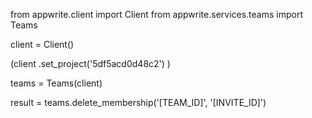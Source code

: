 from appwrite.client import Client
from appwrite.services.teams import Teams

client = Client()

(client
  .set_project('5df5acd0d48c2')
)

teams = Teams(client)

result = teams.delete_membership('[TEAM_ID]', '[INVITE_ID]')
